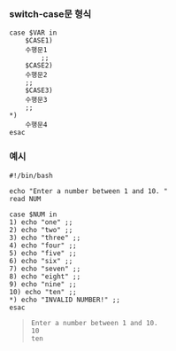 ### switch-case문 형식

```shell
case $VAR in
	$CASE1)
    수행문1
		;;
	$CASE2)
    수행문2
    ;;
	$CASE3)
    수행문3
    ;;
*)
	수행문4
esac
```



### 예시

```shell
#!/bin/bash

echo "Enter a number between 1 and 10. "
read NUM

case $NUM in
1) echo "one" ;;
2) echo "two" ;;
3) echo "three" ;;
4) echo "four" ;;
5) echo "five" ;;
6) echo "six" ;;
7) echo "seven" ;;
8) echo "eight" ;;
9) echo "nine" ;;
10) echo "ten" ;;
*) echo "INVALID NUMBER!" ;;
esac 
```

> ```shell
> Enter a number between 1 and 10.
> 10
> ten
> ```